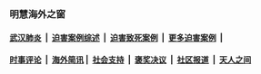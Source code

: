 
### 明慧海外之窗

####  [武汉肺炎](indexes/365.md?t=02200500) &nbsp;|&nbsp;  [迫害案例综述](indexes/328.md?t=02200500) &nbsp;|&nbsp; [迫害致死案例](indexes/277.md?t=02200500)  &nbsp;|&nbsp; [更多迫害案例](indexes/81.md?t=02200500)  &nbsp;|&nbsp; 
####  [时事评论](indexes/19.md?t=02200500) &nbsp;|&nbsp; [海外简讯](indexes/245.md?t=02200500)&nbsp;|&nbsp;  [社会支持](indexes/140.md?t=02200500) &nbsp;|&nbsp; [褒奖决议](indexes/282.md?t=02200500) &nbsp;|&nbsp; [社区报道](indexes/91.md?t=02200500)  &nbsp;|&nbsp; [天人之间](indexes/78.md?t=02200500) 

